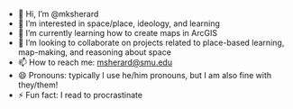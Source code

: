 - 👋 Hi, I’m @mksherard
- 👀 I’m interested in space/place, ideology, and learning
- 🌱 I’m currently learning how to create maps in ArcGIS
- 💞️ I’m looking to collaborate on projects related to place-based learning, map-making, and reasoning about space
- 📫 How to reach me: msherard@smu.edu
- 😄 Pronouns: typically I use he/him pronouns, but I am also fine with they/them!
- ⚡ Fun fact: I read to procrastinate

<!---
mksherard/mksherard is a ✨ special ✨ repository because its `README.md` (this file) appears on your GitHub profile.
You can click the Preview link to take a look at your changes.
--->

